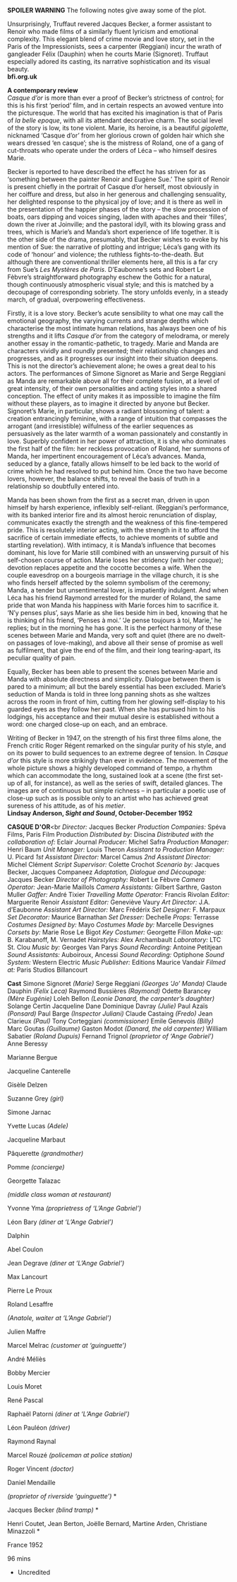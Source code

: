 

**SPOILER WARNING** The following notes give away some of the plot.

Unsurprisingly, Truffaut revered Jacques Becker, a former assistant to Renoir who made films of a similarly fluent lyricism and emotional complexity. This elegant blend of crime movie and love story, set in the Paris of the Impressionists, sees a carpenter (Reggiani) incur the wrath of gangleader Félix (Dauphin) when he courts Marie (Signoret). Truffaut especially adored its casting, its narrative sophistication and its visual beauty.<br>
**bfi.org.uk**<br>

**A contemporary review**<br>
_Casque d’or_ is more than ever a proof of Becker’s strictness of control; for this is his first ‘period’ film, and in certain respects an avowed venture into the picturesque. The world that has excited his imagination is that of Paris of  _la belle epoque_, with all its attendant decorative charm. The social level of the story is low, its tone violent. Marie, its heroine, is a beautiful _gigolette_, nicknamed ‘Casque d’or’ from her glorious crown of golden hair which she wears dressed ‘en casque’; she is the mistress of Roland, one of a gang of cut-throats who operate under the orders of Léca – who himself desires Marie.

Becker is reported to have described the effect he has striven for as ‘something between the painter Renoir and Eugène Sue.’ The spirit of Renoir is present chiefly in the portrait of Casque d’or herself, most obviously in her coiffure and dress, but also in her generous and challenging sensuality, her delighted response to the physical joy of love; and it is there as well in the presentation of the happier phases of the story – the slow procession of boats, oars dipping and voices singing, laden with apaches and their ‘filles’, down the river at Joinville; and the pastoral idyll, with its blowing grass and trees, which is Marie’s and Manda’s short experience of life together. It is the other side of the drama, presumably, that Becker wishes to evoke by his mention of Sue: the narrative of plotting and intrigue; Léca’s gang with its code of ‘honour’ and violence; the ruthless fights-to-the-death. But although there are conventional thriller elements here, all this is a far cry from Sue’s _Les Mystères de Paris_. D’Eaubonne’s sets and Robert Le Fèbvre’s straightforward photography eschew the Gothic for a natural, though continuously atmospheric visual style; and this is matched by a decoupage of corresponding sobriety. The story unfolds evenly, in a steady march, of gradual, overpowering effectiveness.

Firstly, it is a love story. Becker’s acute sensibility to what one may call the emotional geography, the varying currents and strange depths which characterise the most intimate human relations, has always been one of his strengths and it lifts _Casque d’or_ from the category of melodrama, or merely another essay in the romantic-pathetic, to tragedy. Marie and Manda are characters vividly and roundly presented; their relationship changes and progresses, and as it progresses our insight into their situation deepens. This is not the director’s achievement alone; he owes a great deal to his actors. The performances of Simone Signoret as Marie and Serge Reggiani as Manda are remarkable above all for their complete fusion, at a level of great intensity, of their own personalities and acting styles into a shared conception. The effect of unity makes it as impossible to imagine the film without these players, as to imagine it directed by anyone but Becker. Signoret’s Marie, in particular, shows a radiant blossoming of talent: a creation entrancingly feminine, with a range of intuition that compasses the arrogant (and irresistible) wilfulness of the earlier sequences as persuasively as the later warmth of a woman passionately and constantly in love. Superbly confident in her power of attraction, it is she who dominates the first half of the film: her reckless provocation of Roland, her summons of Manda, her impertinent encouragement of Léca’s advances. Manda, seduced by a glance, fatally allows himself to be led back to the world of crime which he had resolved to put behind him. Once the two have become lovers, however, the balance shifts, to reveal the basis of truth in a relationship so doubtfully entered into.

Manda has been shown from the first as a secret man, driven in upon himself by harsh experience, inflexibly self-reliant. (Reggiani’s performance, with its banked interior fire and its almost heroic renunciation of display, communicates exactly the strength and the weakness of this fine-tempered pride. This is resolutely interior acting, with the strength in it to afford the sacrifice of certain immediate effects, to achieve moments of subtle and startling revelation). With intimacy, it is Manda’s influence that becomes dominant, his love for Marie still combined with an unswerving pursuit of his self-chosen course of action. Marie loses her stridency (with her _casque_); devotion replaces appetite and the cocotte becomes a wife. When the couple eavesdrop on a bourgeois marriage in the village church, it is she who finds herself affected by the solemn symbolism of the ceremony; Manda, a tender but unsentimental lover, is impatiently indulgent. And when Léca has his friend Raymond arrested for the murder of Roland, the same pride that won Manda his happiness with Marie forces him to sacrifice it. ‘N’y penses plus’, says Marie as she lies beside him in bed, knowing that he is thinking of his friend, ‘Penses à moi.’ ‘Je pense toujours à toi, Marie,’ he replies; but in the morning he has gone. It is the perfect harmony of these scenes between Marie and Manda, very soft and quiet (there are no dwelt-on passages of love-making), and above all their sense of promise as well as fulfilment, that give the end of the film, and their long tearing-apart, its peculiar quality of pain.

Equally, Becker has been able to present the scenes between Marie and Manda with absolute directness and simplicity. Dialogue between them is pared to a minimum; all but the barely essential has been excluded. Marie’s seduction of Manda is told in three long panning shots as she waltzes across the room in front of him, cutting from her glowing self-display to his guarded eyes as they follow her past. When she has pursued him to his lodgings, his acceptance and their mutual desire is established without a word: one charged close-up on each, and an embrace.

Writing of Becker in 1947, on the strength of his first three films alone, the French critic Roger Régent remarked on the singular purity of his style, and on its power to build sequences to an extreme degree of tension. In _Casque d’or_ this style is more strikingly than ever in evidence. The movement of the whole picture shows a highly developed command of tempo, a rhythm which can accommodate the long, sustained look at a scene (the first set-up of all, for instance), as well as the series of swift, detailed glances. The images are of continuous but simple richness – in particular a poetic use of close-up such as is possible only to an artist who has achieved great sureness of his attitude, as of his _metier_.<br>
**Lindsay Anderson, _Sight and Sound_, October-December 1952**<br>

**CASQUE D'OR**<br
_Director:_ Jacques Becker
_Production Companies:_ Spéva Films, Paris Film Production
_Distributed by:_ Discina
_Distributed with the collaboration of:_ Eclair Journal
_Producer:_ Michel Safra
_Production Manager:_ Henri Baum
_Unit Manager:_ Louis Theron
_Assistant to Production Manager:_ U. Picard
_1st Assistant Director:_ Marcel Camus
_2nd Assistant Director:_ Michel Clément
_Script Supervisor:_ Colette Crochot
_Scenario by:_ Jacques Becker, Jacques Companeez
_Adaptation, Dialogue and Découpage:_ Jacques Becker
_Director of Photography:_ Robert Le Fèbvre
_Camera Operator:_ Jean-Marie Maillols
_Camera Assistants:_ Gilbert Sarthre, Gaston Muller
_Gaffer:_ André Tixier
_Travelling Matte Operator:_ Francis Rivolan
_Editor:_ Marguerite Renoir
_Assistant Editor:_ Geneviève Vaury
_Art Director:_ J.A. d’Eaubonne
_Assistant Art Director:_ Marc Frédérix
_Set Designer:_ F. Marpaux
_Set Decorator:_ Maurice Barnathan
_Set Dresser:_ Dechelle
_Props:_ Terrasse
_Costumes Designed by:_ Mayo
_Costumes Made by:_ Marcelle Desvignes
_Corsets by:_ Marie Rose Le Bigot
_Key Costumer:_ Georgette Fillon
_Make-up:_ B. Karabanoff, M. Vernadet
_Hairstyles:_ Alex Archambault
_Laboratory:_ LTC St. Clou
_Music by:_ Georges Van Parys
_Sound Recording:_ Antoine Petitjean
_Sound Assistants:_ Auboiroux, Ancessi
_Sound Recording:_ Optiphone
_Sound System:_ Western Electric
_Music Publisher:_ Editions Maurice Vandair
_Filmed at:_ Paris Studios Billancourt

**Cast**
Simone Signoret _(Marie)_
Serge Reggiani _(Georges ‘Jo’ Manda)_
Claude Dauphin _(Felix Leca)_
Raymond Bussières _(Raymond)_
Odette Barancey _(Mère Eugénie)_
Loleh Bellon
_(Leonie Danard, the carpenter’s daughter)_
Solange Certin
Jacqueline Dane
Dominique Davray _(Julie)_
Paul Azaïs _(Ponsard)_
Paul Barge _(Inspector Juliani)_
Claude Castaing _(Fredo)_
Jean Clarieux _(Paul)_
Tony Corteggiani _(commissioner)_
Emile Genevois _(Billy)_
Marc Goutas _(Guillaume)_
Gaston Modot _(Danard, the old carpenter)_
William Sabatier _(Roland Dupuis)_
Fernand Trignol _(proprietor of ‘Ange Gabriel’)_
Anne Beressy

Marianne Bergue

Jacqueline Canterelle

Gisèle Delzen

Suzanne Grey _(girl)_

Simone Jarnac

Yvette Lucas _(Adele)_

Jacqueline Marbaut

Pâquerette _(grandmother)_

Pomme _(concierge)_

Georgette Talazac

_(middle class woman at restaurant)_

Yvonne Yma _(proprietress of ‘L’Ange Gabriel’)_

Léon Bary _(diner at ‘L’Ange Gabriel’)_

Dalphin

Abel Coulon

Jean Degrave _(diner at ‘L’Ange Gabriel’)_

Max Lancourt

Pierre Le Proux

Roland Lesaffre

_(Anatole, waiter at ‘L’Ange Gabriel’)_

Julien Maffre

Marcel Melrac _(customer at ‘guinguette’)_

André Méliès

Bobby Mercier

Louis Moret

René Pascal

Raphaël Patorni _(diner at ‘L’Ange Gabriel’)_

Léon Pauléon _(driver)_

Raymond Raynal

Marcel Rouzé _(policeman at police station)_

Roger Vincent _(doctor)_

Daniel Mendaille

_(proprietor of riverside ‘guinguette’)_ *

Jacques Becker _(blind tramp)_ *

Henri Coutet, Jean Berton, Joëlle Bernard, Martine Arden, Christiane Minazzoli  *

France 1952

96 mins

* Uncredited
<!--stackedit_data:
eyJoaXN0b3J5IjpbMjAwODg3NjIxOV19
-->